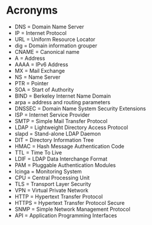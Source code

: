 # Acronyms

- DNS = Domain Name Server
- IP = Internet Protocol
- URL = Uniform Resource Locator
- dig = Domain information grouper
- CNAME = Canonical name
- A = Address
- AAAA = IPv6 Address
- MX = Mail Exchange
- NS = Name Server
- PTR = Pointer
- SOA = Start of Authority
- BIND = Berkeley Internet Name Domain
- arpa = address and routing parameters
- DNSSEC = Domain Name System Security Extensions
- ISP = Internet Service Provider
- SMTP = Simple Mail Transfer Protocol
- LDAP = Lightweight Directory Access Protocol
- slapd = Stand-alone LDAP Daemon
- DIT = Directory Information Tree
- HMAC = Hash Message Authentication Code
- TTL = Time To Live
- LDIF = LDAP Data Interchange Format
- PAM = Pluggable Authentication Modules
- Icinga = Monitoring System
- CPU = Central Processing Unit
- TLS = Transport Layer Security
- VPN = Virtual Private Network
- HTTP = Hypertext Transfer Protocol
- HTTPS = Hypertext Transfer Protocol Secure
- SNMP = Simple Network Management Protocol
- API = Application Programming Interfaces

